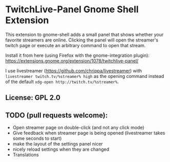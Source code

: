 # TwitchLive-Panel Gnome Shell Extension

This extension to gnome-shell adds a small panel that shows whether
your favorite streamers are online. Clicking the panel will open the
streamer's twitch page or execute an arbitrary command to open
that stream.

Install it from here (using Firefox with the gnome-integration plugin): https://extensions.gnome.org/extension/1078/twitchlive-panel/

I use livestreamer (https://github.com/chrippa/livestreamer) with
`livestreamer twitch.tv/%streamer% high` as the opening command instead
of the default `xdg-open http://twitch.tv/%streamer%`.


## License: GPL 2.0

## TODO (pull requests welcome):

* Open streamer page on double-click (and not any click mode)
* Give feedback when streamer page is being opened (livestreamer takes some seconds to start)
* make the layout of the settings panel nicer
* nicely reload settings when they are changed
* Translations
